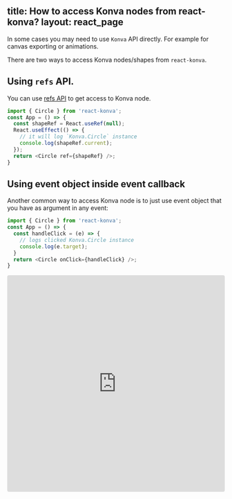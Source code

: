 title: How to access Konva nodes from react-konva?
layout: react_page
---

In some cases you may need to use `Konva` API directly. For example for canvas exporting or animations.

There are two ways to access Konva nodes/shapes from `react-konva`. 

## Using `refs` API.

You can use [refs API](https://reactjs.org/docs/refs-and-the-dom.html) to get access to Konva node.

```js
import { Circle } from 'react-konva';
const App = () => {
  const shapeRef = React.useRef(null);
  React.useEffect(() => {
    // it will log `Konva.Circle` instance
    console.log(shapeRef.current);
  });
  return <Circle ref={shapeRef} />;
}
```

## Using event object inside event callback

Another common way to access Konva node is to just use event object that you have as argument in any event:

```js
import { Circle } from 'react-konva';
const App = () => {
  const handleClick = (e) => {
    // logs clicked Konva.Circle instance
    console.log(e.target);
  }
  return <Circle onClick={handleClick} />;
}
```

<iframe src="https://codesandbox.io/embed/github/konvajs/site/tree/master/react-demos/refs?hidenavigation=1&view=split&fontsize=10" style="width:100%; height:500px; border:0; border-radius: 4px; overflow:hidden;" sandbox="allow-modals allow-forms allow-popups allow-scripts allow-same-origin"></iframe>



